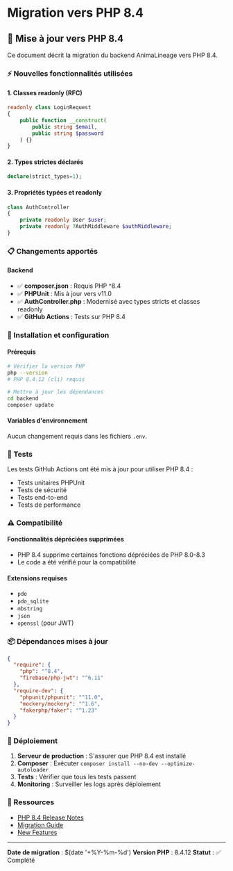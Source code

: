 # Migration vers PHP 8.4

## 🚀 Mise à jour vers PHP 8.4

Ce document décrit la migration du backend AnimaLineage vers PHP 8.4.

### ⚡ Nouvelles fonctionnalités utilisées

#### 1. Classes readonly (RFC)
```php
readonly class LoginRequest
{
    public function __construct(
        public string $email,
        public string $password
    ) {}
}
```

#### 2. Types strictes déclarés
```php
declare(strict_types=1);
```

#### 3. Propriétés typées et readonly
```php
class AuthController
{
    private readonly User $user;
    private readonly ?AuthMiddleware $authMiddleware;
}
```

### 📋 Changements apportés

#### Backend
- ✅ **composer.json** : Requis PHP ^8.4
- ✅ **PHPUnit** : Mis à jour vers v11.0
- ✅ **AuthController.php** : Modernisé avec types stricts et classes readonly
- ✅ **GitHub Actions** : Tests sur PHP 8.4

### 🔧 Installation et configuration

#### Prérequis
```bash
# Vérifier la version PHP
php --version
# PHP 8.4.12 (cli) requis

# Mettre à jour les dépendances
cd backend
composer update
```

#### Variables d'environnement
Aucun changement requis dans les fichiers `.env`.

### 🧪 Tests

Les tests GitHub Actions ont été mis à jour pour utiliser PHP 8.4 :
- Tests unitaires PHPUnit
- Tests de sécurité
- Tests end-to-end
- Tests de performance

### ⚠️ Compatibilité

#### Fonctionnalités dépréciées supprimées
- PHP 8.4 supprime certaines fonctions dépréciées de PHP 8.0-8.3
- Le code a été vérifié pour la compatibilité

#### Extensions requises
- `pdo`
- `pdo_sqlite`
- `mbstring`
- `json`
- `openssl` (pour JWT)

### 📦 Dépendances mises à jour

```json
{
  "require": {
    "php": "^8.4",
    "firebase/php-jwt": "^6.11"
  },
  "require-dev": {
    "phpunit/phpunit": "^11.0",
    "mockery/mockery": "^1.6",
    "fakerphp/faker": "^1.23"
  }
}
```

### 🚀 Déploiement

1. **Serveur de production** : S'assurer que PHP 8.4 est installé
2. **Composer** : Exécuter `composer install --no-dev --optimize-autoloader`
3. **Tests** : Vérifier que tous les tests passent
4. **Monitoring** : Surveiller les logs après déploiement

### 🔗 Ressources

- [PHP 8.4 Release Notes](https://www.php.net/releases/8.4/en.php)
- [Migration Guide](https://www.php.net/manual/en/migration84.php)
- [New Features](https://www.php.net/manual/en/migration84.new-features.php)

---

**Date de migration** : $(date '+%Y-%m-%d')
**Version PHP** : 8.4.12
**Statut** : ✅ Complété